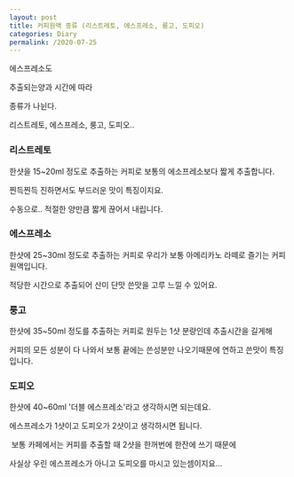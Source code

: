 ```yaml
---
layout: post
title: 커피원액 종류 (리스트레토, 에스프레소, 룽고, 도피오)
categories: Diary
permalink: /2020-07-25
---
```


에스프레소도 

추출되는양과 시간에 따라

종류가 나뉜다.

리스트레토, 에스프레소, 룽고, 도피오..

### 리스트레토

한샷을 15~20ml 정도로 추출하는 커피로 보통의 에소프레소보다 짧게 추출합니다.

찐득찐득 진하면서도 부드러운 맛이 특징이지요.

수동으로.. 적절한 양만큼 짧게 끊어서 내립니다.

### 에스프레소

한샷에 25~30ml 정도로 추출하는 커피로 우리가 보통 아메리카노 라떼로 즐기는 커피 원액입니다.

적당한 시간으로 추출되어 산미 단맛 쓴맛을 고루 느낄 수 있어요.


### 룽고

한샷에 35~50ml 정도를 추출하는 커피로 원두는 1샷 분량인데 추출시간을 길게해 

커피의 모든 성분이 다 나와서 보통 끝에는 쓴성분만 나오기때문에 연하고 쓴맛이 특징입니다.

### 도피오

한샷에 40~60ml '더블 에스프레소'라고 생각하시면 되는데요.

에스프레소가 1샷이고 도피오가 2샷이고 생각하시면 됩니다.

​
보통 카페에서는 커피를 추출할 때 2샷을 한꺼번에 한잔에 쓰기 때문에

사실상 우린 에스프레소가 아니고 도피오를 마시고 있는셈이지요...

​